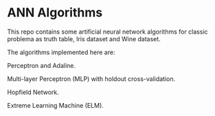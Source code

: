 # ANN Algorithms
This repo contains some artificial neural network algorithms for classic problema as truth table, Iris dataset and Wine dataset.

The algorithms implemented here are:

Perceptron and Adaline.

Multi-layer Perceptron (MLP) with holdout cross-validation.

Hopfield Network.

Extreme Learning Machine (ELM).
